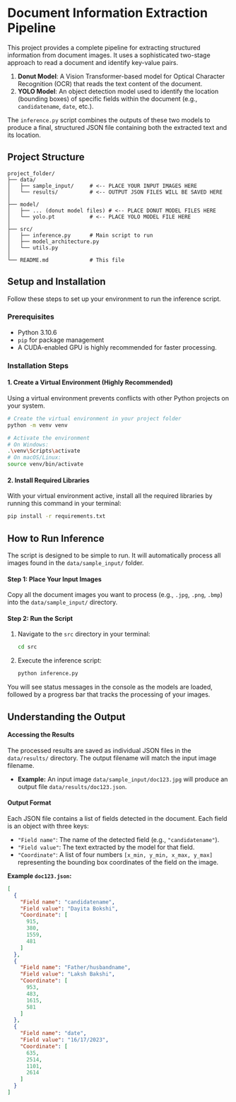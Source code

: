 
# Document Information Extraction Pipeline

This project provides a complete pipeline for extracting structured information from document images. It uses a sophisticated two-stage approach to read a document and identify key-value pairs.

1.  **Donut Model**: A Vision Transformer-based model for Optical Character Recognition (OCR) that reads the text content of the document.
2.  **YOLO Model**: An object detection model used to identify the location (bounding boxes) of specific fields within the document (e.g., `candidatename`, `date`, etc.).

The `inference.py` script combines the outputs of these two models to produce a final, structured JSON file containing both the extracted text and its location.

##  Project Structure

```
project_folder/
├── data/
│   ├── sample_input/     # <-- PLACE YOUR INPUT IMAGES HERE
│   └── results/          # <-- OUTPUT JSON FILES WILL BE SAVED HERE
│
├── model/
│   ├── ... (donut model files) # <-- PLACE DONUT MODEL FILES HERE
│   └── yolo.pt           # <-- PLACE YOLO MODEL FILE HERE
│
├── src/
│   ├── inference.py      # Main script to run
│   ├── model_architecture.py
│   └── utils.py
│
└── README.md             # This file
```

##  Setup and Installation

Follow these steps to set up your environment to run the inference script.

### Prerequisites
- Python 3.10.6
- `pip` for package management
- A CUDA-enabled GPU is highly recommended for faster processing.

### Installation Steps

#### 1. Create a Virtual Environment (Highly Recommended)
Using a virtual environment prevents conflicts with other Python projects on your system.

```bash
# Create the virtual environment in your project folder
python -m venv venv

# Activate the environment
# On Windows:
.\venv\Scripts\activate
# On macOS/Linux:
source venv/bin/activate
```

#### 2. Install Required Libraries

With your virtual environment active, install all the required libraries by running this command in your terminal:

```bash
pip install -r requirements.txt
```

##  How to Run Inference

The script is designed to be simple to run. It will automatically process all images found in the `data/sample_input/` folder.

#### Step 1: Place Your Input Images
Copy all the document images you want to process (e.g., `.jpg`, `.png`, `.bmp`) into the `data/sample_input/` directory.

#### Step 2: Run the Script
1.  Navigate to the `src` directory in your terminal:
    ```bash
    cd src
    ```

2.  Execute the inference script:
    ```bash
    python inference.py
    ```

You will see status messages in the console as the models are loaded, followed by a progress bar that tracks the processing of your images.

## Understanding the Output

#### Accessing the Results
The processed results are saved as individual JSON files in the `data/results/` directory. The output filename will match the input image filename.
-   **Example:** An input image `data/sample_input/doc123.jpg` will produce an output file `data/results/doc123.json`.

#### Output Format
Each JSON file contains a list of fields detected in the document. Each field is an object with three keys:

-   `"Field name"`: The name of the detected field (e.g., `"candidatename"`).
-   `"Field value"`: The text extracted by the model for that field.
-   `"Coordinate"`: A list of four numbers `[x_min, y_min, x_max, y_max]` representing the bounding box coordinates of the field on the image.

**Example `doc123.json`:**
```json
[
  {
    "Field name": "candidatename",
    "Field value": "Dayita Bokshi",
    "Coordinate": [
      915,
      380,
      1559,
      481
    ]
  },
  {
    "Field name": "Father/husbandname",
    "Field value": "Laksh Bakshi",
    "Coordinate": [
      953,
      483,
      1615,
      581
    ]
  },
  {
    "Field name": "date",
    "Field value": "16/17/2023",
    "Coordinate": [
      635,
      2514,
      1101,
      2614
    ]
  }
]
```